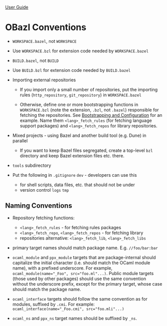 [User Guide](index.md)

OBazl Conventions
=================

-   `WORKSPACE.bazel`, not `WORKSPACE`

-   Use `WORKSPACE.bzl` for extension code needed by `WORKSPACE.bazel`

-   `BUILD.bazel`, not `BUILD`

-   Use `BUILD.bzl` for extension code needed by `BUILD.bazel`

-   Importing external repositories

    -   If you import only a small number of repositories, put the
        importing rules (`http_repository`, `git_repository`) in
        `WORKSPACE.bazel`

    -   Otherwise, define one or more bootstrapping functions in
        `WORKSPACE.bzl` (note the extension, `.bzl`, not `.bazel`)
        responsible for fetching the repositories. See [Bootstrapping
        and Configuration](bootstrap.md) for an example. Name them
        `<lang>_fetch_rules` (for fetching language support packages)
        and `<lang>_fetch_repos` for library repositories.

-   Mixed projects - using Bazel and another build tool (e.g. Dune) in
    parallel

    -   If you want to keep Bazel files segregated, create a top-level
        `bzl` directory and keep Bazel extension files etc. there.

-   `tools` subdirectory

-   Put the following in `.gitignore` `dev` - developers can use this
    -   for shell scripts, data files, etc. that should not be under
    -   version control `logs` `tmp`

Naming Conventions
------------------

-   Repository fetching functions:

    -   `<lang>_fetch_rules` - for fetching rules packages
    -   `<lang>_fetch_repo`, `<lang>_fetch_repos` - for fetching library
    -   repositories alternative: `<lang>_fetch_lib`,
        `<lang>_fetch_libs`

-   primary target names should match package name. E.g. `//foo/bar:bar`

-   `ocaml_module` and `ppx_module` targets that are package-internal
    should capitalize the initial character (i.e. should match the OCaml
    module name), with a prefixed underscore. For example,
    `ocaml_module(name="_Foo", src="foo.ml"...)`. Public module targets
    (those used by other packages) should use the same convention
    without the underscore prefix, except for the primary target, whose
    case should match the package name.

-   `ocaml_interface` targets should follow the same convention as for
    modules, suffixed by `.cmi`. For example:
    `ocaml_interface(name="_Foo.cmi", src="foo.mli"...)`

-   `ocaml_ns` and `ppx_ns` target names should be suffixed by `_ns`.
